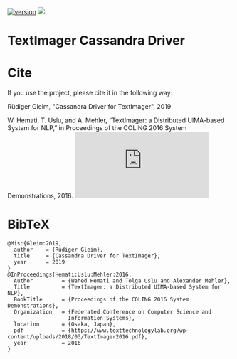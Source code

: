 [![version](https://img.shields.io/github/license/texttechnologylab/TextImagerCassandraDriver)]()
[![](https://jitpack.io/v/texttechnologylab/TextImagerCassandraDriver.svg)](https://jitpack.io/#texttechnologylab/TextImagerCassandraDriver)

# TextImager Cassandra Driver

# Cite
If you use the project, please cite it in the following way:

Rüdiger Gleim, "Cassandra Driver for TextImager", 2019

W. Hemati, T. Uslu, and A. Mehler, “TextImager: a Distributed UIMA-based System for NLP,” in Proceedings of the COLING 2016 System Demonstrations, 2016. 
![[PDF]](https://www.texttechnologylab.org/wp-content/uploads/2018/03/TextImager2016.pdf)


# BibTeX
```
@Misc{Gleim:2019,
  author    = {Rüdiger Gleim},
  title     = {Cassandra Driver for TextImager},
  year      = 2019
}
@InProceedings{Hemati:Uslu:Mehler:2016,
  Author         = {Wahed Hemati and Tolga Uslu and Alexander Mehler},
  Title          = {TextImager: a Distributed UIMA-based System for NLP},
  BookTitle      = {Proceedings of the COLING 2016 System Demonstrations},
  Organization   = {Federated Conference on Computer Science and
                   Information Systems},
  location       = {Osaka, Japan},
  pdf            = {https://www.texttechnologylab.org/wp-content/uploads/2018/03/TextImager2016.pdf},
  year           = 2016
}

```
